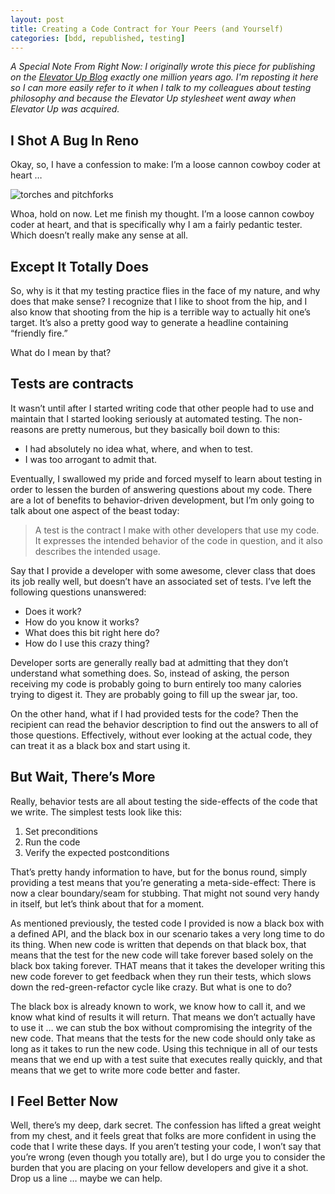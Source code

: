 ```yaml
---
layout: post
title: Creating a Code Contract for Your Peers (and Yourself)
categories: [bdd, republished, testing]
---
```


*A Special Note From Right Now: I originally wrote this piece for publishing on the [Elevator Up Blog](https://elevatorupcompany.tumblr.com/post/83421542100/i-shot-a-bug-in-reno-or-how-i-learned-to-stop-cowboy) exactly one million years ago. I'm reposting it here so I can more easily refer to it when I talk to my colleagues about testing philosophy and because the Elevator Up stylesheet went away when Elevator Up was acquired.*

## I Shot A Bug In Reno ##

Okay, so, I have a confession to make: I’m a loose cannon cowboy coder at heart …

![torches and pitchforks](https://media4.giphy.com/media/v1.Y2lkPTc5MGI3NjExM2ZjYWFkNjM2NDIzYzJjYWNmZDgzMDIyNGU5MjY5ZDY2NTRlNGZjMCZjdD1n/8PfKWm6AX1IdDRARyg/giphy.gif)

Whoa, hold on now. Let me finish my thought. I’m a loose cannon cowboy coder at heart, and that is specifically why I am a fairly pedantic tester. Which doesn’t really make any sense at all.

## Except It Totally Does ##

So, why is it that my testing practice flies in the face of my nature, and why does that make sense? I recognize that I like to shoot from the hip, and I also know that shooting from the hip is a terrible way to actually hit one’s target. It’s also a pretty good way to generate a headline containing “friendly fire.”

What do I mean by that?

## Tests are contracts ##

It wasn’t until after I started writing code that other people had to use and maintain that I started looking seriously at automated testing. The non-reasons are pretty numerous, but they basically boil down to this:

* I had absolutely no idea what, where, and when to test.
* I was too arrogant to admit that.

Eventually, I swallowed my pride and forced myself to learn about testing in order to lessen the burden of answering questions about my code. There are a lot of benefits to behavior-driven development, but I’m only going to talk about one aspect of the beast today:

> A test is the contract I make with other developers that use my code. It expresses the intended behavior of the code in question, and it also describes the intended usage.

Say that I provide a developer with some awesome, clever class that does its job really well, but doesn’t have an associated set of tests. I’ve left the following questions unanswered:

* Does it work?
* How do you know it works?
* What does this bit right here do?
* How do I use this crazy thing?

Developer sorts are generally really bad at admitting that they don’t understand what something does. So, instead of asking, the person receiving my code is probably going to burn entirely too many calories trying to digest it. They are probably going to fill up the swear jar, too.

On the other hand, what if I had provided tests for the code? Then the recipient can read the behavior description to find out the answers to all of those questions. Effectively, without ever looking at the actual code, they can treat it as a black box and start using it.

## But Wait, There’s More ##

Really, behavior tests are all about testing the side-effects of the code that we write. The simplest tests look like this:

1. Set preconditions
2. Run the code
3. Verify the expected postconditions

That’s pretty handy information to have, but for the bonus round, simply providing a test means that you’re generating a meta-side-effect: There is now a clear boundary/seam for stubbing. That might not sound very handy in itself, but let’s think about that for a moment.

As mentioned previously, the tested code I provided is now a black box with a defined API, and the black box in our scenario takes a very long time to do its thing. When new code is written that depends on that black box, that means that the test for the new code will take forever based solely on the black box taking forever. THAT means that it takes the developer writing this new code forever to get feedback when they run their tests, which slows down the red-green-refactor cycle like crazy. But what is one to do?

The black box is already known to work, we know how to call it, and we know what kind of results it will return. That means we don’t actually have to use it … we can stub the box without compromising the integrity of the new code. That means that the tests for the new code should only take as long as it takes to run the new code. Using this technique in all of our tests means that we end up with a test suite that executes really quickly, and that means that we get to write more code better and faster.

## I Feel Better Now ##

Well, there’s my deep, dark secret. The confession has lifted a great weight from my chest, and it feels great that folks are more confident in using the code that I write these days. If you aren’t testing your code, I won’t say that you’re wrong (even though you totally are), but I do urge you to consider the burden that you are placing on your fellow developers and give it a shot. Drop us a line … maybe we can help.
